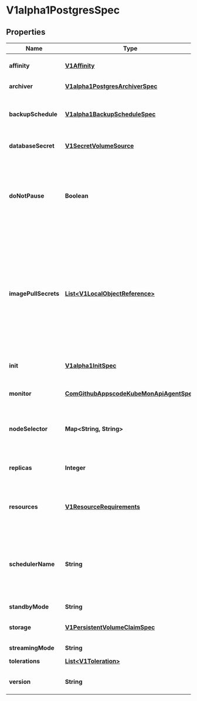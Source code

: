 
# V1alpha1PostgresSpec

## Properties
Name | Type | Description | Notes
------------ | ------------- | ------------- | -------------
**affinity** | [**V1Affinity**](V1Affinity.md) | If specified, the pod&#39;s scheduling constraints |  [optional]
**archiver** | [**V1alpha1PostgresArchiverSpec**](V1alpha1PostgresArchiverSpec.md) | Archive for wal files |  [optional]
**backupSchedule** | [**V1alpha1BackupScheduleSpec**](V1alpha1BackupScheduleSpec.md) | BackupSchedule spec to specify how database backup will be taken |  [optional]
**databaseSecret** | [**V1SecretVolumeSource**](V1SecretVolumeSource.md) | Database authentication secret |  [optional]
**doNotPause** | **Boolean** | If DoNotPause is true, controller will prevent to delete this Postgres object. Controller will create same Postgres object and ignore other process. |  [optional]
**imagePullSecrets** | [**List&lt;V1LocalObjectReference&gt;**](V1LocalObjectReference.md) | ImagePullSecrets is an optional list of references to secrets in the same namespace to use for pulling any of the images used by this PodSpec. If specified, these secrets will be passed to individual puller implementations for them to use. |  [optional]
**init** | [**V1alpha1InitSpec**](V1alpha1InitSpec.md) | Init is used to initialize database |  [optional]
**monitor** | [**ComGithubAppscodeKubeMonApiAgentSpec**](ComGithubAppscodeKubeMonApiAgentSpec.md) | Monitor is used monitor database instance |  [optional]
**nodeSelector** | **Map&lt;String, String&gt;** | NodeSelector is a selector which must be true for the pod to fit on a node |  [optional]
**replicas** | **Integer** | Number of instances to deploy for a Postgres database. |  [optional]
**resources** | [**V1ResourceRequirements**](V1ResourceRequirements.md) | Compute Resources required by the sidecar container. |  [optional]
**schedulerName** | **String** | If specified, the pod will be dispatched by specified scheduler. If not specified, the pod will be dispatched by default scheduler. |  [optional]
**standbyMode** | **String** | Standby mode |  [optional]
**storage** | [**V1PersistentVolumeClaimSpec**](V1PersistentVolumeClaimSpec.md) | Storage to specify how storage shall be used. | 
**streamingMode** | **String** | Streaming mode |  [optional]
**tolerations** | [**List&lt;V1Toleration&gt;**](V1Toleration.md) | If specified, the pod&#39;s tolerations. |  [optional]
**version** | **String** | Version of Postgres to be deployed. | 



